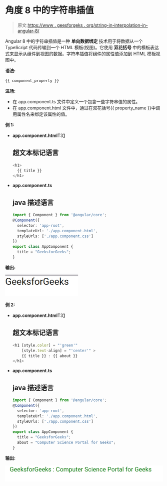 # 角度 8 中的字符串插值

> 原文:[https://www . geesforgeks . org/string-in-interpolation-in-angular-8/](https://www.geeksforgeeks.org/string-interpolation-in-angular-8/)

Angular 8 中的字符串插值是一种 **单向数据绑定** 技术用于将数据从一个 TypeScript 代码传输到一个 HTML 模板(视图)。它使用 **双花括号** 中的模板表达式来显示从组件到视图的数据。字符串插值将组件的属性值添加到 HTML 模板视图中。

**语法:**

```ts
{{ component_property }}

```

**进场:**

*   在 app.component.ts 文件中定义一个包含一些字符串值的属性。
*   在 app.component.html 文件中，通过在双花括号{{ property_name }}中调用属性名来绑定该属性的值。

**例 1:**

*   **app.component.html**T3】

    ## 超文本标记语言

    ```ts
    <h1>
      {{ title }}
    </h1>
    ```

*   **app.component.ts**

    ## java 描述语言

    ```ts
    import { Component } from '@angular/core';    
    @Component({    
      selector: 'app-root',    
      templateUrl: './app.component.html',    
      styleUrls: ['./app.component.css']    
    })    
    export class AppComponent {   
      title = "GeeksforGeeks";
    }
    ```

**输出:**

![](img/4a6efbe71f2733d09e9d06cf934b996a.png)

**例 2:**

*   **app.component.html**T3】

    ## 超文本标记语言

    ```ts
    <h1 [style.color] = "'green'" 
        [style.text-align] = "'center'" >
        {{ title }} : {{ about }}
    </h1>
    ```

*   **app.component.ts**

    ## java 描述语言

    ```ts
    import { Component } from '@angular/core';    
    @Component({    
      selector: 'app-root',    
      templateUrl: './app.component.html',    
      styleUrls: ['./app.component.css']    
    })    
    export class AppComponent {   
      title = "GeeksforGeeks";
      about = "Computer Science Portal for Geeks";
    }
    ```

**输出:**

![](img/5b0bacce4966da307dd97d48bd7acab4.png)